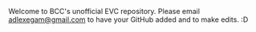 Welcome to BCC's unofficial EVC repository. Please email adlexegam@gmail.com to have your GitHub added and to make edits. :D
